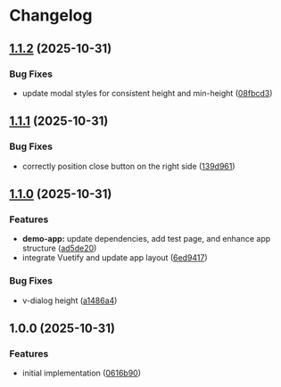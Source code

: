 # Changelog

## [1.1.2](https://github.com/gigerIT/inertia-modal-vuetify/compare/v1.1.1...v1.1.2) (2025-10-31)


### Bug Fixes

* update modal styles for consistent height and min-height ([08fbcd3](https://github.com/gigerIT/inertia-modal-vuetify/commit/08fbcd3d8f82a0fd0c663589683a856c40cd9164))

## [1.1.1](https://github.com/gigerIT/inertia-modal-vuetify/compare/v1.1.0...v1.1.1) (2025-10-31)


### Bug Fixes

* correctly position close button on the right side ([139d961](https://github.com/gigerIT/inertia-modal-vuetify/commit/139d96135b37763d5e7aa8df3d2d31b92e06808a))

## [1.1.0](https://github.com/gigerIT/inertia-modal-vuetify/compare/v1.0.0...v1.1.0) (2025-10-31)


### Features

* **demo-app:** update dependencies, add test page, and enhance app structure ([ad5de20](https://github.com/gigerIT/inertia-modal-vuetify/commit/ad5de200d6faf7aa85020a383585d5287cfb7d91))
* integrate Vuetify and update app layout ([6ed9417](https://github.com/gigerIT/inertia-modal-vuetify/commit/6ed9417dbb9f920286f7da86b09637d3f616e2d1))


### Bug Fixes

* v-dialog height ([a1486a4](https://github.com/gigerIT/inertia-modal-vuetify/commit/a1486a4e052e5e01c3469864b766e0c4783802b1))

## 1.0.0 (2025-10-31)


### Features

* initial implementation ([0616b90](https://github.com/gigerIT/inertia-modal-vuetify/commit/0616b90636edd443d9981db274274f0ecac39d83))
